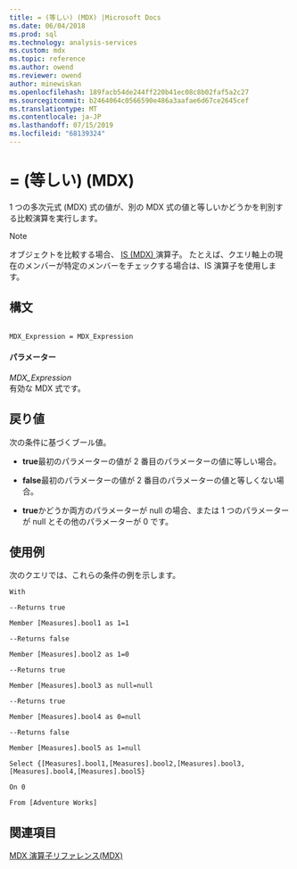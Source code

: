 ```yaml
---
title: = (等しい) (MDX) |Microsoft Docs
ms.date: 06/04/2018
ms.prod: sql
ms.technology: analysis-services
ms.custom: mdx
ms.topic: reference
ms.author: owend
ms.reviewer: owend
author: minewiskan
ms.openlocfilehash: 189facb54de244ff220b41ec08c8b02faf5a2c27
ms.sourcegitcommit: b2464064c0566590e486a3aafae6d67ce2645cef
ms.translationtype: MT
ms.contentlocale: ja-JP
ms.lasthandoff: 07/15/2019
ms.locfileid: "68139324"
---
```

# <a name="-equal-to-mdx"></a>= (等しい) (MDX)


  1 つの多次元式 (MDX) 式の値が、別の MDX 式の値と等しいかどうかを判別する比較演算を実行します。  
  
> [!NOTE]  
>  オブジェクトを比較する場合、 [IS &#40;MDX&#41; ](../mdx/is-mdx.md)演算子。 たとえば、クエリ軸上の現在のメンバーが特定のメンバーをチェックする場合は、IS 演算子を使用します。  
  
## <a name="syntax"></a>構文  
  
```  
  
MDX_Expression = MDX_Expression   
```  
  
#### <a name="parameters"></a>パラメーター  
 *MDX_Expression*  
 有効な MDX 式です。  
  
## <a name="return-value"></a>戻り値  
 次の条件に基づくブール値。  
  
-   **true**最初のパラメーターの値が 2 番目のパラメーターの値に等しい場合。  
  
-   **false**最初のパラメーターの値が 2 番目のパラメーターの値と等しくない場合。  
  
-   **true**かどうか両方のパラメーターが null の場合、または 1 つのパラメーターが null とその他のパラメーターが 0 です。  
  
## <a name="examples"></a>使用例  
 次のクエリでは、これらの条件の例を示します。  
  
 `With`  
  
 `--Returns true`  
  
 `Member [Measures].bool1 as 1=1`  
  
 `--Returns false`  
  
 `Member [Measures].bool2 as 1=0`  
  
 `--Returns true`  
  
 `Member [Measures].bool3 as null=null`  
  
 `--Returns true`  
  
 `Member [Measures].bool4 as 0=null`  
  
 `--Returns false`  
  
 `Member [Measures].bool5 as 1=null`  
  
 `Select {[Measures].bool1,[Measures].bool2,[Measures].bool3,[Measures].bool4,[Measures].bool5}`  
  
 `On 0`  
  
 `From [Adventure Works]`  
  
## <a name="see-also"></a>関連項目  
 [MDX 演算子リファレンス&#40;MDX&#41;](../mdx/mdx-operator-reference-mdx.md)  
  
  
